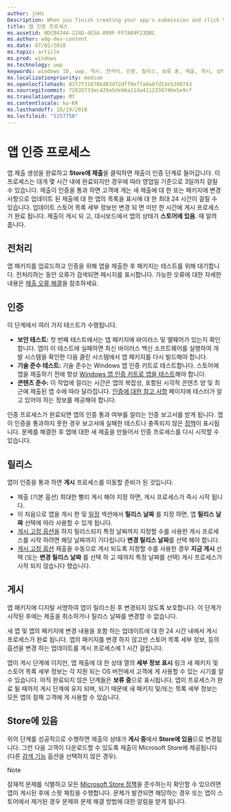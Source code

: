 ```yaml
---
author: jnHs
Description: When you finish creating your app's submission and click Submit to the Store, the submission enters the certification step.
title: 앱 인증 프로세스
ms.assetid: 0DCB4344-224D-4E5A-899F-FF7A89F23DBC
ms.author: wdg-dev-content
ms.date: 07/02/2018
ms.topic: article
ms.prod: windows
ms.technology: uwp
keywords: windows 10, uwp, 게시, 전처리, 인증, 릴리스, 보류 중, 제출, 게시, 상태, 시간
ms.localizationpriority: medium
ms.openlocfilehash: 8372f316786d83d72dff8ef7a0a8fd53e5390743
ms.sourcegitcommit: 72835733ec429a5deb6a11da4112336746e5e9cf
ms.translationtype: MT
ms.contentlocale: ko-KR
ms.lasthandoff: 10/19/2018
ms.locfileid: "5157758"
---
```

# <a name="the-app-certification-process"></a>앱 인증 프로세스

앱 제출 생성을 완료하고 **Store에 제출**을 클릭하면 제출이 인증 단계로 들어갑니다. 이 프로세스는 대개 몇 시간 내에 완료되지만 경우에 따라 영업일 기준으로 3일까지 걸릴 수 있습니다. 제출이 인증을 통과 하면 고객에 게는 새 제출에 대 한 또는 패키지에 변경 사항으로 업데이트 된 제출에 대 한 앱의 목록을 표시에 대 한 최대 24 시간이 걸릴 수 있습니다. 업데이트 스토어 목록 세부 정보만 변경 되 면 미만 한 시간에 게시 프로세스가 완료 됩니다.  제출이 게시 되 고, 대시보드에서 앱의 상태가 **스토어에 있음**. 때 알려 줍니다.

## <a name="preprocessing"></a>전처리

앱 패키지를 업로드하고 인증을 위해 앱을 제출한 후 패키지는 테스트를 위해 대기합니다. 전처리하는 동안 오류가 검색되면 메시지를 표시합니다. 가능한 오류에 대한 자세한 내용은 [제출 오류 해결](resolve-submission-errors.md)을 참조하세요.

## <a name="certification"></a>인증

이 단계에서 여러 가지 테스트가 수행됩니다.

-   **보안 테스트:** 첫 번째 테스트에서는 앱 패키지에 바이러스 및 맬웨어가 있는지 확인합니다. 앱이 이 테스트에 실패하면 최신 바이러스 백신 소프트웨어를 실행하여 개발 시스템을 확인한 다음 클린 시스템에서 앱 패키지를 다시 빌드해야 합니다.
-   **기술 준수 테스트:** 기술 준수는 Windows 앱 인증 키트로 테스트합니다. 스토어에 앱을 제출하기 전에 항상 [Windows 앱 인증 키트로 앱을 테스트](../debug-test-perf/windows-app-certification-kit.md)해야 합니다.
-   **콘텐츠 준수:** 이 작업에 걸리는 시간은 앱의 복잡성, 포함된 시각적 콘텐츠 양 및 최근에 제출된 앱 수에 따라 달라집니다. [인증에 대한 참고 사항](notes-for-certification.md) 페이지에 테스터가 알고 있어야 하는 정보를 제공해야 합니다.

인증 프로세스가 완료되면 앱의 인증 통과 여부를 알리는 인증 보고서를 받게 됩니다. 앱이 인증을 통과하지 못한 경우 보고서에 실패한 테스트나 충족되지 않은 [정책](https://docs.microsoft.com/legal/windows/agreements/store-policies)이 표시됩니다. 문제를 해결한 후 앱에 대한 새 제출을 만들어서 인증 프로세스를 다시 시작할 수 있습니다.

## <a name="release"></a>릴리스

앱이 인증을 통과 하면 **게시** 프로세스를 이동할 준비가 된 것입니다.

- 제출 (기본 옵션) 최대한 빨리 게시 해야 지정 하면, 게시 프로세스가 즉시 시작 됩니다.
- 이 처음으로 앱을 게시 한 및 [일정](configure-precise-release-scheduling.md#release) 섹션에서 **릴리스 날짜** 를 지정 하면, 앱 **릴리스 날짜** 선택에 따라 사용할 수 있게 됩니다.
- [게시 고정 옵션을](manage-submission-options.md#publishing-hold-options) 하지 릴리스되지 특정 날짜까지 지정할 수를 사용한 게시 프로세스를 시작 하려면 해당 날짜까지 기다립니다 **변경 릴리스 날짜**를 선택 해야 합니다.
- [게시 고정 옵션](manage-submission-options.md#publishing-hold-options) 제출을 수동으로 게시 되도록 지정할 수를 사용한 경우 **지금 게시** 선택 (또는 **변경 릴리스 날짜** 를 선택 하 고 때까지 특정 날짜를 선택) 게시 프로세스가 시작 되지 않습니다 했습니다.


## <a name="publishing"></a>게시

앱 패키지에 디지털 서명하여 앱이 릴리스된 후 변경되지 않도록 보호합니다. 이 단계가 시작된 후에는 제출을 취소하거나 릴리스 날짜를 변경할 수 없습니다.

새 앱 및 앱의 패키지에 변경 내용을 포함 하는 업데이트에 대 한 24 시간 내에서 게시 프로세스가 완료 됩니다. 앱의 패키지를 변경 하지 않고만 스토어 목록 세부 정보, 등의 옵션을 변경 하는 업데이트를 게시 프로세스에 1 시간 걸립니다.

앱이 게시 단계에 이지만, 앱 제출에 대 한 상태 열의 **세부 정보 표시** 링크 새 패키지 및 스토어 목록 세부 정보는 각 지원 되는 OS 버전에서 고객에 게 사용할 수 있는 시기를 알 수 있습니다. 아직 완료되지 않은 단계들은 **보류 중**으로 표시됩니다. 앱이 프로세스가 완료 될 때까지 게시 단계에 유지 되며, 되기 때문에 새 패키지 및/또는 목록 세부 정보는 모든 앱의 잠재 고객에 게 사용할 수 있습니다.

## <a name="in-the-store"></a>Store에 있음 

위의 단계를 성공적으로 수행하면 제출의 상태가 **게시 중**에서 **Store에 있음**으로 변경됩니다. 그런 다음 고객이 다운로드할 수 있도록 제출이 Microsoft Store에 제공됩니다(다른 [검색 기능](choose-visibility-options.md#discoverability) 옵션을 선택하지 않은 경우). 

> [!NOTE]
> 잠재적 문제를 식별하고 모든 [Microsoft Store 정책](https://docs.microsoft.com/legal/windows/agreements/store-policies)을 준수하는지 확인할 수 있으려면 앱이 게시된 후에 스팟 체킹을 수행합니다. 문제가 발견되면 해당하는 경우 또는 앱이 스토어에서 제거된 경우 문제와 문제 해결 방법에 대한 알림을 받게 됩니다.

 

 

 




